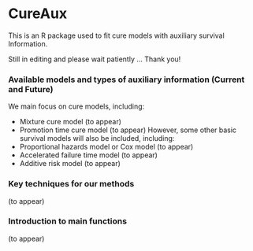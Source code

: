 # CureAux
This is an R package used to fit cure models with auxiliary survival Information.

Still in editing and please wait patiently ... Thank you!

### Available models and types of auxiliary information (Current and Future)

We main focus on cure models, including:
- Mixture cure model (to appear)
- Promotion time cure model (to appear)
However, some other basic survival models will also be included, including:
- Proportional hazards model or Cox model (to appear)
- Accelerated failure time model (to appear)
- Additive risk model (to appear)

### Key techniques for our methods
(to appear)

### Introduction to main functions
(to appear)
